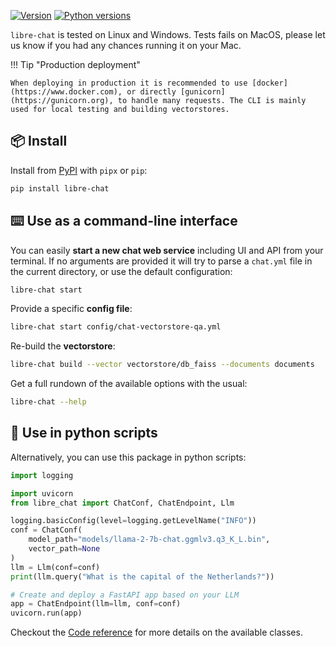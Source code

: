 [![Version](https://img.shields.io/pypi/v/libre-chat)](https://pypi.org/project/libre-chat) [![Python versions](https://img.shields.io/pypi/pyversions/libre-chat)](https://pypi.org/project/libre-chat)

`libre-chat` is tested on Linux and Windows. Tests fails on MacOS, please let us know if you had any chances running it on your Mac.

!!! Tip "Production deployment"

    When deploying in production it is recommended to use [docker](https://www.docker.com), or directly [gunicorn](https://gunicorn.org), to handle many requests. The CLI is mainly used for local testing and building vectorstores.

## 📦 Install

Install from [PyPI](https://pypi.org/project/libre-chat/) with `pipx` or `pip`:

```bash
pip install libre-chat
```

## ⌨️ Use as a command-line interface

You can easily **start a new chat web service** including UI and API from your terminal. If no arguments are provided it will try to parse a `chat.yml` file in the current directory, or use the default configuration:

```bash
libre-chat start
```

Provide a specific **config file**:

```bash
libre-chat start config/chat-vectorstore-qa.yml
```

Re-build the **vectorstore**:

```bash
libre-chat build --vector vectorstore/db_faiss --documents documents
```

Get a full rundown of the available options with the usual:

```bash
libre-chat --help
```

## 🐍 Use in python scripts

Alternatively, you can use this package in python scripts:

```python title="main.py"
import logging

import uvicorn
from libre_chat import ChatConf, ChatEndpoint, Llm

logging.basicConfig(level=logging.getLevelName("INFO"))
conf = ChatConf(
	model_path="models/llama-2-7b-chat.ggmlv3.q3_K_L.bin",
    vector_path=None
)
llm = Llm(conf=conf)
print(llm.query("What is the capital of the Netherlands?"))

# Create and deploy a FastAPI app based on your LLM
app = ChatEndpoint(llm=llm, conf=conf)
uvicorn.run(app)
```

Checkout the [Code reference](/libre-chat/Llm) for more details on the available classes.
